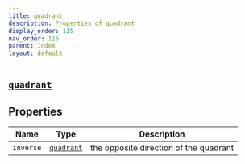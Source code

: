 ```yaml
---
title: quadrant
description: Properties of quadrant
display_order: 115
nav_order: 115
parent: Index
layout: default
---
```


##  [`quadrant`](./quadrant.html) 


## Properties

| Name | Type | Description |
|------|------|-------------|
| `inverse` | [`quadrant`](./quadrant.html) | the opposite direction of the quadrant |



